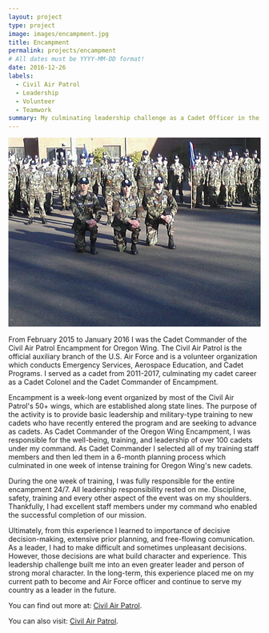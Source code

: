 ```yaml
---
layout: project
type: project
image: images/encampment.jpg
title: Encampment
permalink: projects/encampment
# All dates must be YYYY-MM-DD format!
date: 2016-12-26
labels:
  - Civil Air Patrol
  - Leadership
  - Volunteer
  - Teamwork
summary: My culminating leadership challenge as a Cadet Officer in the Civil Air Patrol.
---
```


<div class="ui small rounded images">
  <img class="ui image" src="../images/WEV.jpg ">
</div>

From February 2015 to January 2016 I was the Cadet Commander of the Civil Air Patrol Encampment for Oregon Wing. The Civil Air Patrol is the official auxiliary branch of the U.S. Air Force and is a volunteer organization which conducts Emergency Services, Aerospace Education, and Cadet Programs. I served as a cadet from 2011-2017, culminating my cadet career as a Cadet Colonel and the Cadet Commander of Encampment. 

Encampment is a week-long event organized by most of the Civil Air Patrol's 50+ wings, which are established along state lines. The purpose of the activity is to provide basic leadership and military-type training to new cadets who have recently entered the program and are seeking to advance as cadets. As Cadet Commander of the Oregon Wing Encampment, I was responsible for the well-being, training, and leadership of over 100 cadets under my command. As Cadet Commander I selected all of my training staff members and then led them in a 6-month planning process which culminated in one week of intense training for Oregon Wing's new cadets.

During the one week of training, I was fully responsible for the entire encampment 24/7. All leadership responsibility rested on me. Discipline, safety, training and every other aspect of the event was on my shoulders. Thankfully, I had excellent staff members under my command who enabled the successful completion of our mission.

Ultimately, from this experience I learned to importance of decisive decision-making, extensive prior planning, and free-flowing comunication. As a leader, I had to make difficult and sometimes unpleasant decisions. However, those decisions are what build character and experience. This leadership challenge built me into an even greater leader and person of strong moral character. In the long-term, this experience placed me on my current path to become and Air Force officer and continue to serve my country as a leader in the future.

You can find out more at: [Civil Air Patrol](https://www.gocivilairpatrol.com/programs/cadets/).

You can also visit: [Civil Air Patrol](https://www.gocivilairpatrol.com/programs/cadets/activities/encampment/).





